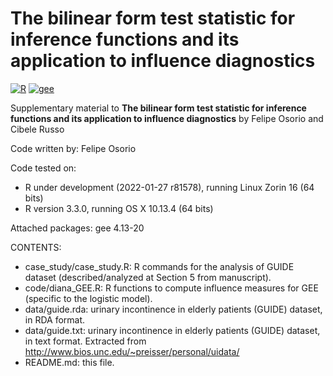 # The bilinear form test statistic for inference functions and its application to influence diagnostics

[![R](https://img.shields.io/badge/Made%20with-R%20under%20development-success)](https://cran.r-project.org/)
[![gee](https://img.shields.io/badge/gee-4.13--20-orange)](https://cran.r-project.org/package=gee)

Supplementary material to **The bilinear form test statistic for inference functions and its application to influence diagnostics** by Felipe Osorio and Cibele Russo

Code written by: Felipe Osorio

Code tested on:
- R under development (2022-01-27 r81578), running Linux Zorin 16 (64 bits)
- R version 3.3.0, running OS X 10.13.4 (64 bits)

Attached packages: gee 4.13-20

CONTENTS:
- case_study/case_study.R: R commands for the analysis of GUIDE dataset (described/analyzed at Section 5 from manuscript).
- code/diana_GEE.R: R functions to compute influence measures for GEE (specific to the logistic model).
- data/guide.rda: urinary incontinence in elderly patients (GUIDE) dataset, in RDA format.
- data/guide.txt: urinary incontinence in elderly patients (GUIDE) dataset, in text format. Extracted from http://www.bios.unc.edu/~preisser/personal/uidata/
- README.md: this file.
